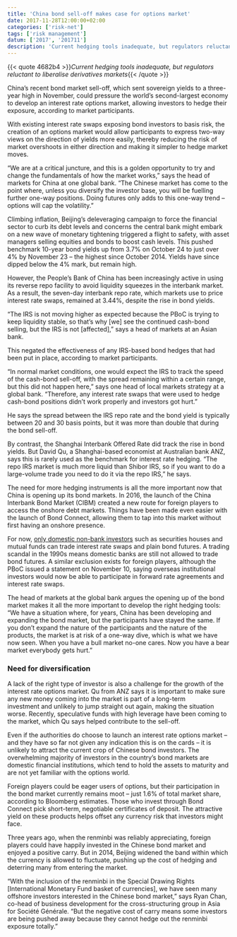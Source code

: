 ```yaml
---
title: 'China bond sell-off makes case for options market'
date: 2017-11-28T12:00:00+02:00
categories: ['risk-net']
tags: ['risk management']
datum: ['2017', '201711']
description: 'Current hedging tools inadequate, but regulators reluctant to liberalise derivatives markets'
---
```


{{< quote 4682b4 >}}_Current hedging tools inadequate, but regulators reluctant to liberalise derivatives markets_{{< /quote >}}

China’s recent bond market sell-off, which sent sovereign yields to a three-year high in November, could pressure the world’s second-largest economy to develop an interest rate options market, allowing investors to hedge their exposure, according to market participants.

With existing interest rate swaps exposing bond investors to basis risk, the creation of an options market would allow participants to express two-way views on the direction of yields more easily, thereby reducing the risk of market overshoots in either direction and making it simpler to hedge market moves.

“We are at a critical juncture, and this is a golden opportunity to try and change the fundamentals of how the market works,” says the head of markets for China at one global bank. “The Chinese market has come to the point where, unless you diversify the investor base, you will be fuelling further one-way positions. Doing futures only adds to this one-way trend – options will cap the volatility.”

Climbing inflation, Beijing’s deleveraging campaign to force the financial sector to curb its debt levels and concerns the central bank might embark on a new wave of monetary tightening triggered a flight to safety, with asset managers selling equities and bonds to boost cash levels. This pushed benchmark 10-year bond yields up from 3.7% on October 24 to just over 4% by November 23 – the highest since October 2014. Yields have since dipped below the 4% mark, but remain high.

However, the People’s Bank of China has been increasingly active in using its reverse repo facility to avoid liquidity squeezes in the interbank market. As a result, the seven-day interbank repo rate, which markets use to price interest rate swaps, remained at 3.44%, despite the rise in bond yields.

“The IRS is not moving higher as expected because the PBoC is trying to keep liquidity stable, so that’s why [we] see the continued cash-bond selling, but the IRS is not [affected],” says a head of markets at an Asian bank.

This negated the effectiveness of any IRS-based bond hedges that had been put in place, according to market participants.

“In normal market conditions, one would expect the IRS to track the speed of the cash-bond sell-off, with the spread remaining within a certain range, but this did not happen here,” says one head of local markets strategy at a global bank. “Therefore, any interest rate swaps that were used to hedge cash-bond positions didn’t work properly and investors got hurt.”

He says the spread between the IRS repo rate and the bond yield is typically between 20 and 30 basis points, but it was more than double that during the bond sell-off.

By contrast, the Shanghai Interbank Offered Rate did track the rise in bond yields. But David Qu, a Shanghai-based economist at Australian bank ANZ, says this is rarely used as the benchmark for interest rate hedging. “The repo IRS market is much more liquid than Shibor IRS, so if you want to do a large-volume trade you need to do it via the repo IRS,” he says.

The need for more hedging instruments is all the more important now that China is opening up its bond markets. In 2016, the launch of the China Interbank Bond Market (CIBM) created a new route for foreign players to access the onshore debt markets. Things have been made even easier with the launch of Bond Connect, allowing them to tap into this market without first having an onshore presence.

For now, [only domestic non-bank investors](https://www.risk.net/regulation/2470282/volatility-fears-obstruct-china-treasury-futures-growth) such as securities houses and mutual funds can trade interest rate swaps and plain bond futures. A trading scandal in the 1990s means domestic banks are still not allowed to trade bond futures. A similar exclusion exists for foreign players, although the PBoC issued a statement on November 10, saying overseas institutional investors would now be able to participate in forward rate agreements and interest rate swaps.

The head of markets at the global bank argues the opening up of the bond market makes it all the more important to develop the right hedging tools: “We have a situation where, for years, China has been developing and expanding the bond market, but the participants have stayed the same. If you don’t expand the nature of the participants and the nature of the products, the market is at risk of a one-way dive, which is what we have now seen. When you have a bull market no-one cares. Now you have a bear market everybody gets hurt.”

### Need for diversification

A lack of the right type of investor is also a challenge for the growth of the interest rate options market. Qu from ANZ says it is important to make sure any new money coming into the market is part of a long-term investment and unlikely to jump straight out again, making the situation worse. Recently, speculative funds with high leverage have been coming to the market, which Qu says helped contribute to the sell-off.

Even if the authorities do choose to launch an interest rate options market – and they have so far not given any indication this is on the cards – it is unlikely to attract the current crop of Chinese bond investors. The overwhelming majority of investors in the country’s bond markets are domestic financial institutions, which tend to hold the assets to maturity and are not yet familiar with the options world.

Foreign players could be eager users of options, but their participation in the bond market currently remains moot – just 1.6% of total market share, according to Bloomberg estimates. Those who invest through Bond Connect pick short-term, negotiable certificates of deposit. The attractive yield on these products helps offset any currency risk that investors might face.

Three years ago, when the renminbi was reliably appreciating, foreign players could have happily invested in the Chinese bond market and enjoyed a positive carry. But in 2014, Beijing widened the band within which the currency is allowed to fluctuate, pushing up the cost of hedging and deterring many from entering the market.

“With the inclusion of the renminbi in the Special Drawing Rights [International Monetary Fund basket of currencies], we have seen many offshore investors interested in the Chinese bond market,” says Ryan Chan, co-head of business development for the cross-structuring group in Asia for Société Générale. “But the negative cost of carry means some investors are being pushed away because they cannot hedge out the renminbi exposure totally.”

